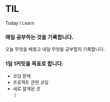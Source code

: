 # TIL
Today I Learn

### 매일 공부하는 것을 기록합니다.
오늘 무엇을 배웠고 내일 무엇을 공부할지 기록합니다.


### 1일 1커밋을 목표로 합니다.
- 코딩 문제  
- 프로젝트 관련 코딩  
- 새로 알게된 것   
ㅣ
